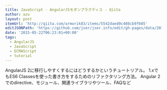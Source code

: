 ```yaml
---
title: JavaScript - AngularJSモダンプラクティス - Qiita
author: azu
layout: post
itemUrl: 'http://qiita.com/armorik83/items/5542daed0c408cb9f605'
editJSONPath: 'https://github.com/jser/jser.info/edit/gh-pages/data/2015/05/index.json'
date: '2015-05-22T06:23:01+00:00'
tags:
  - AngularJS
  - JavaScript
  - ECMAScript
  - tutorial
---
```

AngularJS 2に移行しやすくするにはどうするかというチュートリアル。
1.xでもES6 Classesを使った書き方をするためのリファクタリング方法。
Angular 2でのdirective、モジュール、関連ライブラリやツール、FAQなど

